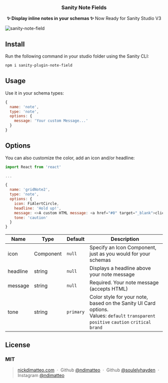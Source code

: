 <h3 align="center">
  Sanity Note Fields
</h3>
<p align="center">
  <strong>✨ Display inline notes in your schemas ✨</strong>
  Now Ready for Sanity Studio V3
</p>

![sanity-note-field](https://user-images.githubusercontent.com/737188/110528285-fcad1600-80e5-11eb-9551-1809cb8c42a3.png)

## Install

Run the following command in your studio folder using the Sanity CLI:

```sh
npm i sanity-plugin-note-field
```

## Usage

Use it in your schema types:

```js
{
  name: 'note',
  type: 'note',
  options: {
    message: 'Your custom Message...'
  }
}
```

## Options

You can also customize the color, add an icon and/or headline:

```js
import React from 'react'

...

{
  name: 'gridNote2',
  type: 'note',
  options: {
    icon: FiAlertCircle,
    headline: 'Hold up!',
    message: <>A custom HTML message: <a href="#0" target="_blank">click here</a></>,
    tone: 'caution'
  }
}
```

| Name     | Type      | Default   | Description                                                    |
| -------- | --------- | --------- | -------------------------------------------------------------- | 
| icon     | Component | `null`    | Specify an Icon Component, just as you would for your schemas  |
| headline | string    | `null`    | Displays a headline above your note message                    |
| message  | string    | `null`    | Required. Your note message (accepts HTML)                     |
| tone     | string    | `primary` | Color style for your note, based on the Sanity UI Card options. <br />Values: `default` `transparent` `positive` `caution` `critical` `brand` |



## License

### MIT
> [nickdimatteo.com](https://nickdimatteo.com) &nbsp;&middot;&nbsp;
> Github [@ndimatteo](https://github.com/ndimatteo) &nbsp;&middot;&nbsp;
> Github [@soulelyhayden](https://github.com/soulelyhayden) &nbsp;&middot;&nbsp;
> Instagram [@ndimatteo](https://instagram.com/ndimatteo)
